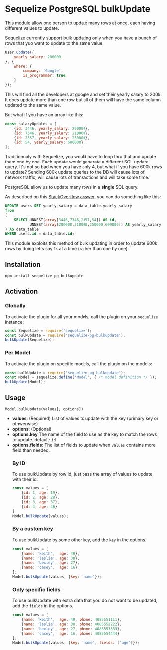 # Sequelize PostgreSQL bulkUpdate

This module allow one person to update many rows at once, each having different values to update.

Sequelize currently support bulk updating only when you have a bunch of rows that yuo want to update to the same value.

```js
User.update({
    yearly_salary: 200000
}, {
    where: {
        company: 'Google',
        is_programmer: true
    }
});
```

This will find all the developers at google and set their yearly salary to 200k. It does update more than one row but all of them will have the same column updated to the same value.

But what if you have an array like this:

```js
const salaryUpdates = [
    {id: 3446, yearly_salary: 200000},
    {id: 7346, yearly_salary: 210000},
    {id: 2357, yearly_salary: 250000},
    {id: 54, yearly_salary: 600000},
];
```

Traditionnaly with Sequelize, you would have to loop thru that and update them one by one. Each update would generate a different SQL update query. It's not so bad when you have only 4, but what if you have 600k rows to update? Sending 600k update queries to the DB will cause lots of network traffic, will cause lots of transactions and will take some time.

PostgreSQL allow us to update many rows in a **single** SQL query.

As described on this [StackOverflow answer](https://stackoverflow.com/a/20224370/1260068), you can do something like this:

```sql
UPDATE users SET yearly_salary = data_table.yearly_salary
from
(
    SELECT UNNEST(array[3446,7346,2357,54]) AS id, 
           UNNEST(array[200000,210000,250000,600000]) AS yearly_salary
) AS data_table
WHERE users.id = data_table.id;
```

This module exploits this method of bulk updating in order to update 600k rows by doing let's say 1k at a time (rather than one by one).

## Installation

```sh
npm install sequelize-pg-bulkupdate
```

## Activation

### Globally

To activate the plugin for all your models, call the plugin on your `sequelize` instance:

```js
const Sequelize = require('sequelize');
const bulkUpdate = require('sequelize-pg-bulkupdate');
bulkUpdate(Sequelize);
```

### Per Model

To activate the plugin on specific models, call the plugin on the models:

```js
const bulkUpdate = require('sequelize-pg-bulkupdate');
const Model = sequelize.define('Model', { /* model definition */ });
bulkUpdate(Model);
```


## Usage

`Model.bulkUpdate(values[, options])`

* **values**: <array>(Required) List of values to update with the key (primary key or othwerwise)
* **options**: <object>(Optional)
* **options.key** <string> The name of the field to use as the key to match the rows to update. default: `id`
* **options.fields**: <array> The list of fields to update when `values` contains more field than needed.

### By ID

To use bulkUpdate by row id, just pass the array of values to update with their id.

```js
const values = [
    {id: 1, age: 19},
    {id: 2, age: 28},
    {id: 3, age: 37},
    {id: 4, age: 46}
]
Model.bulkUpdate(values);
```

### By a custom key

To use bulkUpdate by some other key, add the `key` in the options.

```js
const values = [
    {name: 'keith',  age: 49},
    {name: 'leslie', age: 38},
    {name: 'bexley', age: 27},
    {name: 'casey',  age: 16}
];
Model.bulkUpdate(values, {key: 'name'});
```

### Only specific fields

To use bulkUpdate with extra data that you do not want to be updated, add the `fields` in the options.

```js
const values = [
    {name: 'keith',  age: 49, phone: 4085551111},
    {name: 'leslie', age: 38, phone: 4085552222},
    {name: 'bexley', age: 27, phone: 4085553333},
    {name: 'casey',  age: 16, phone: 4085554444}
];
Model.bulkUpdate(values, {key: 'name', fields: ['age']});
```
